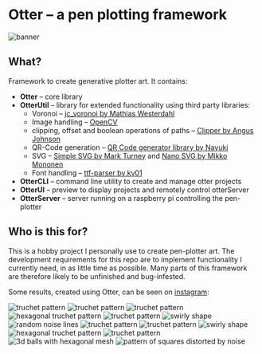 # Otter – a pen plotting framework

![banner](https://user-images.githubusercontent.com/28928394/158377724-c0ce651a-3e40-4e87-a158-67625f359506.png)

## What?

Framework to create generative plotter art. It contains:

* **Otter** – core library
* **OtterUtil** – library for extended functionality using third party libraries:
	* Voronoi – [jc_voronoi by Mathias Westerdahl](https://github.com/JCash/voronoi)
	* Image handling – [OpenCV](https://opencv.org/)
	* clipping, offset and boolean operations of paths – [Clipper by Angus Johnson](http://www.angusj.com/delphi/clipper.php)
	* QR-Code generation – [QR Code generator library by Nayuki](https://github.com/nayuki/QR-Code-generator)
	* SVG – [Simple SVG by Mark Turney](https://github.com/MarkTurney/simple-svg) and [Nano SVG by Mikko Mononen](https://github.com/memononen/nanosvg)
	* Font handling – [ttf-parser by kv01](https://github.com/kv01/ttf-parser)
* **OtterCLI** – command line utility to create and manage otter projects
* **OtterUI** – preview to display projects and remotely control otterServer
* **OtterServer** – server running on a raspberry pi controlling the pen-plotter

## Who is this for?

This is a hobby project I personally use to create pen-plotter art. The development requirements for this repo are to implement functionality I currently need, in as little time as possible. Many parts of this framework are therefore likely to be unfinished and bug-infested.<br>

Some results, created using Otter, can be seen on [instagram](https://www.instagram.com/tobias_grothmann/):


![truchet pattern](https://user-images.githubusercontent.com/28928394/158366284-a0d17881-4360-4dd7-ad9a-5d27eabe36bf.jpg)
![truchet pattern](https://user-images.githubusercontent.com/28928394/158366954-50e8a964-d1cb-4aa4-ab8a-cc0a1925403c.jpg)
![truchet pattern](https://user-images.githubusercontent.com/28928394/158366290-a5b1fdd1-2b3b-4669-9d10-7ebd00dca64e.jpg)
![hexagonal truchet pattern](https://user-images.githubusercontent.com/28928394/158366314-a822e9c3-e134-4edc-9a4f-c86b8ece1f27.jpg)
![truchet pattern](https://user-images.githubusercontent.com/28928394/158366293-5a5fd4a6-d61d-46fa-ad4c-4759ec53a5a3.jpg)
![swirly shape](https://user-images.githubusercontent.com/28928394/158366297-95e9673c-a57c-4981-aaf0-36b36b7a3532.jpg)
![random noise lines](https://user-images.githubusercontent.com/28928394/158366300-a7241a95-7f8f-4fd3-8206-173f1cb4dba3.jpg)
![truchet pattern](https://user-images.githubusercontent.com/28928394/158366273-a887dba8-4ee4-4eb5-a495-8db5c363d598.jpg)
![truchet pattern](https://user-images.githubusercontent.com/28928394/158366303-854ead3e-03d4-4f17-823e-8a8847b2bb0b.jpg)
![swirly shape](https://user-images.githubusercontent.com/28928394/158366307-1bae2cb3-6eda-4114-b35f-45adc1c8d76c.jpg)
![hexagonal truchet pattern](https://user-images.githubusercontent.com/28928394/158366309-d2844a7b-6216-4835-bcdb-64b70a84a47d.jpg)
![truchet pattern](https://user-images.githubusercontent.com/28928394/158366313-39dec85e-abb1-46d5-ace4-cb8f0e5e2e22.jpg)
![3d balls with hexagonal mesh](https://user-images.githubusercontent.com/28928394/158366316-70ae6ca0-6b57-43ba-a88e-6e39c944f352.jpg)
![pattern of squares distorted by noise](https://user-images.githubusercontent.com/28928394/158366305-bd4a5dab-db85-4eb3-a5ea-9b74188b0dde.jpg)
